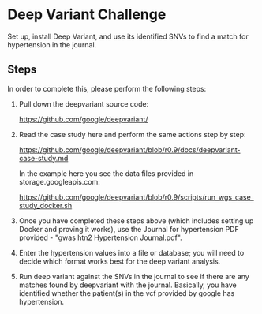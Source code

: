 # Deep Variant Challenge
Set up, install Deep Variant, and use its identified SNVs to find a match for hypertension in the journal.

## Steps
In order to complete this, please perform the following steps:

1. Pull down the deepvariant source code:

    https://github.com/google/deepvariant/

2. Read the case study here and perform the same actions step by step:

    https://github.com/google/deepvariant/blob/r0.9/docs/deepvariant-case-study.md

    In the example here you see the data files provided in storage.googleapis.com:

    https://github.com/google/deepvariant/blob/r0.9/scripts/run_wgs_case_study_docker.sh

3. Once you have completed these steps above (which includes setting up Docker and proving it works), use the Journal for hypertension PDF provided - "gwas htn2 Hypertension Journal.pdf".
4. Enter the hypertension values into a file or database; you will need to decide which format works best for the deep variant analysis.
5. Run deep variant against the SNVs in the journal to see if there are any matches found by deepvariant with the journal.  Basically, you have identified whether the patient(s) in the vcf provided by google has hypertension.